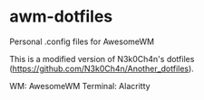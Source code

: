 # awm-dotfiles
Personal .config files for AwesomeWM

This is a modified version of N3k0Ch4n's dotfiles (https://github.com/N3k0Ch4n/Another_dotfiles).

WM: AwesomeWM
Terminal: Alacritty

